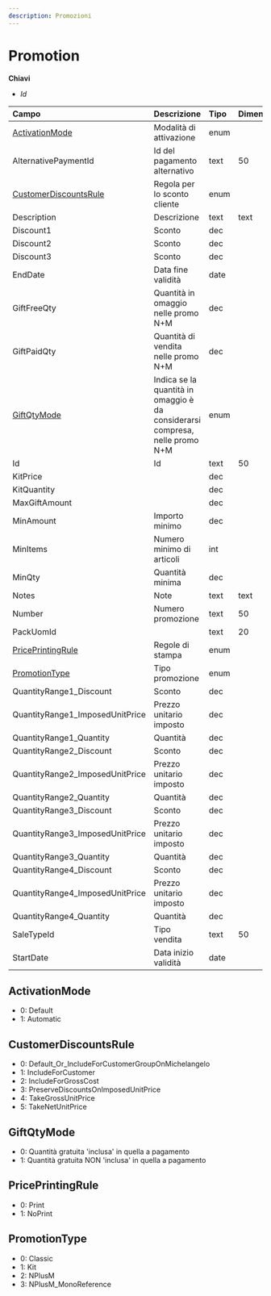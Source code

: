 ```yaml
---
description: Promozioni
---
```


# Promotion

**Chiavi**

* _Id_

| Campo | Descrizione | Tipo | Dimensione |
| :--- | :--- | :--- | :--- |
| [ActivationMode](promotion.md#activationmode) | Modalità di attivazione | enum |  |
| AlternativePaymentId | Id del pagamento alternativo | text | 50 |
| [CustomerDiscountsRule](promotion.md#customerdiscountsrule) | Regola per lo sconto cliente | enum |  |
| Description | Descrizione | text | text |
| Discount1 | Sconto | dec |  |
| Discount2 | Sconto | dec |  |
| Discount3 | Sconto | dec |  |
| EndDate | Data fine validità | date |  |
| GiftFreeQty | Quantità in omaggio nelle promo N+M | dec |  |
| GiftPaidQty | Quantità di vendita nelle promo N+M | dec |  |
| [GiftQtyMode](promotion.md#giftqtymode) | Indica se la quantità in omaggio è da considerarsi compresa, nelle promo N+M | enum |  |
| Id | Id | text | 50 |
| KitPrice |  | dec |  |
| KitQuantity |  | dec |  |
| MaxGiftAmount |  | dec |  |
| MinAmount | Importo minimo | dec |  |
| MinItems | Numero minimo di articoli | int |  |
| MinQty | Quantità minima | dec |  |
| Notes | Note | text | text |
| Number | Numero promozione | text | 50 |
| PackUomId |  | text | 20 |
| [PricePrintingRule](promotion.md#priceprintingrule) | Regole di stampa | enum |  |
| [PromotionType](promotion.md#promotiontype) | Tipo promozione | enum |  |
| QuantityRange1\_Discount | Sconto | dec |  |
| QuantityRange1\_ImposedUnitPrice | Prezzo unitario imposto | dec |  |
| QuantityRange1\_Quantity | Quantità | dec |  |
| QuantityRange2\_Discount | Sconto | dec |  |
| QuantityRange2\_ImposedUnitPrice | Prezzo unitario imposto | dec |  |
| QuantityRange2\_Quantity | Quantità | dec |  |
| QuantityRange3\_Discount | Sconto | dec |  |
| QuantityRange3\_ImposedUnitPrice | Prezzo unitario imposto | dec |  |
| QuantityRange3\_Quantity | Quantità | dec |  |
| QuantityRange4\_Discount | Sconto | dec |  |
| QuantityRange4\_ImposedUnitPrice | Prezzo unitario imposto | dec |  |
| QuantityRange4\_Quantity | Quantità | dec |  |
| SaleTypeId | Tipo vendita | text | 50 |
| StartDate | Data inizio validità | date |  |

## ActivationMode

* 0: Default
* 1: Automatic

## CustomerDiscountsRule

* 0: Default\_Or\_IncludeForCustomerGroupOnMichelangelo
* 1: IncludeForCustomer
* 2: IncludeForGrossCost
* 3: PreserveDiscountsOnImposedUnitPrice
* 4: TakeGrossUnitPrice
* 5: TakeNetUnitPrice

## GiftQtyMode

* 0: Quantità gratuita 'inclusa' in quella a pagamento
* 1: Quantità gratuita NON 'inclusa' in quella a pagamento

## PricePrintingRule

* 0: Print
* 1: NoPrint

## PromotionType

* 0: Classic
* 1: Kit
* 2: NPlusM
* 3: NPlusM\_MonoReference


